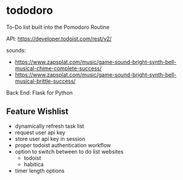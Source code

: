 # tododoro
 To-Do list built into the Pomodoro Routine
 
 API: https://developer.todoist.com/rest/v2/
 
 sounds:
- https://www.zapsplat.com/music/game-sound-bright-synth-bell-musical-chime-complete-success/
- https://www.zapsplat.com/music/game-sound-bright-synth-bell-musical-brittle-success/
 
 
Back End: Flask for Python


## Feature Wishlist
- dynamically refresh task list
- request user api key
- store user api key in session
- proper todoist authentication workflow
- option to switch between to do list websites
	- todoist
	- habitica
- timer length options
